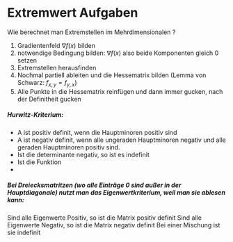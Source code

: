 # Extremwert Aufgaben

Wie berechnet man Extremstellen im Mehrdimensionalen ?

1. Gradientenfeld $\nabla f(x)$ bilden
2. notwendige Bedingung bilden: $\nabla f(x)$ also beide Komponenten gleich 0 setzen
3. Extremstellen herausfinden
4. Nochmal partiell ableiten und die Hessematrix bilden (Lemma von Schwarz: $f_{x,y} = f_{y,x}$)
5. Alle Punkte in die Hessematrix reinfügen und dann immer gucken, nach der Definitheit gucken

##### Hurwitz-Kriterium:

- A ist positiv definit, wenn die Hauptminoren positiv sind
- A ist negativ definit, wenn alle ungeraden Hauptminoren negativ und alle geraden Hauptminoren positiv sind.
- Ist die determinante negativ, so ist es indefinit
- Ist die Funktion 
- 

##### Bei Dreiecksmatritzen (wo alle Einträge 0 sind außer in der Hauptdiagonale) nutzt man das Eigenwertkriterium, weil man sie ablesen kann:

Sind alle Eigenwerte Positiv, so ist die Matrix positiv definit
Sind alle Eigenwerte Negativ, so ist die Matrix negativ definit
Bei einer Mischung ist sie indefinit


